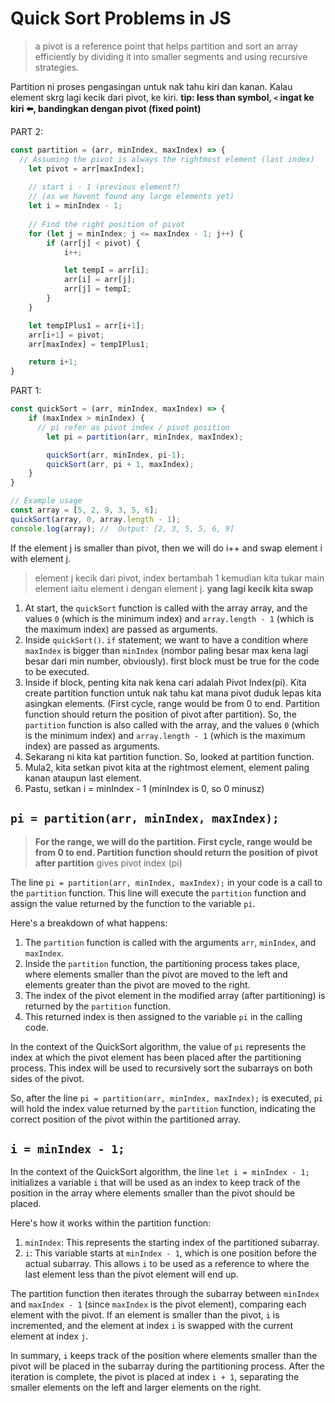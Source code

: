 # Quick Sort Problems in JS

> a pivot is a reference point that helps partition and sort an array efficiently by dividing it into smaller segments and using recursive strategies.

Partition ni proses pengasingan untuk nak tahu kiri dan kanan. Kalau element skrg lagi kecik dari pivot, ke kiri. **tip: less than symbol, `<` ingat ke kiri ⬅️, bandingkan dengan pivot (fixed point)**

PART 2:
```javascript
const partition = (arr, minIndex, maxIndex) => {
  // Assuming the pivot is always the rightmost element (last index)
    let pivot = arr[maxIndex];
    
    // start i - 1 (previous element?)
    // (as we havent found any large elements yet)
    let i = minIndex - 1;
    
    // Find the right position of pivot
    for (let j = minIndex; j <= maxIndex - 1; j++) {
        if (arr[j] < pivot) {
            i++;

            let tempI = arr[i];
            arr[i] = arr[j];
            arr[j] = tempI;
        }
    }

    let tempIPlus1 = arr[i+1];
    arr[i+1] = pivot;
    arr[maxIndex] = tempIPlus1;

    return i+1;
}
```

PART 1: 
```javascript
const quickSort = (arr, minIndex, maxIndex) => {
    if (maxIndex > minIndex) {
      // pi refer as pivot index / pivot position
        let pi = partition(arr, minIndex, maxIndex);

        quickSort(arr, minIndex, pi-1);
        quickSort(arr, pi + 1, maxIndex);
    }
}

// Example usage
const array = [5, 2, 9, 3, 5, 6];
quickSort(array, 0, array.length - 1);
console.log(array); //  Output: [2, 3, 5, 5, 6, 9]
```

If the element j is smaller than pivot, then we will do i++ and swap element i with element j.
> element j kecik dari pivot, index bertambah 1 kemudian kita tukar main element iaitu element i dengan element j. **yang lagi kecik kita swap**

1. At start, the `quickSort` function is called with the array array, and the values `0` (which is the minimum index) and `array.length - 1` (which is the maximum index) are passed as arguments.
2. Inside `quickSort()`. `if` statement; we want to have a condition where `maxIndex` is bigger than `minIndex` (nombor paling besar max kena lagi besar dari min number, obviously). first block must be true for the code to be executed.
3. Inside if block, penting kita nak kena cari adalah Pivot Index(pi). Kita create partition function untuk nak tahu kat mana pivot duduk lepas kita asingkan elements. (First cycle, range would be from 0 to end. Partition function should return the position of pivot after partition). So, the `partition` function is also called with the array, and the values `0` (which is the minimum index) and `array.length - 1` (which is the maximum index) are passed as arguments.
4. Sekarang ni kita kat partition function. So, looked at partition function.
5. Mula2, kita setkan pivot kita at the rightmost element, element paling kanan ataupun last element.
6. Pastu, setkan i = minIndex - 1 (minIndex is 0, so 0 minusz)

## `pi = partition(arr, minIndex, maxIndex);`

> **For the range, we will do the partition. First cycle, range would be from 0 to end. Partition function should return the position of pivot after partition**
> gives pivot index (pi)

The line `pi = partition(arr, minIndex, maxIndex);` in your code is a call to the `partition` function. This line will execute the `partition` function and assign the value returned by the function to the variable `pi`.

Here's a breakdown of what happens:

1. The `partition` function is called with the arguments `arr`, `minIndex`, and `maxIndex`.
2. Inside the `partition` function, the partitioning process takes place, where elements smaller than the pivot are moved to the left and elements greater than the pivot are moved to the right.
3. The index of the pivot element in the modified array (after partitioning) is returned by the `partition` function.
4. This returned index is then assigned to the variable `pi` in the calling code.

In the context of the QuickSort algorithm, the value of `pi` represents the index at which the pivot element has been placed after the partitioning process. This index will be used to recursively sort the subarrays on both sides of the pivot.

So, after the line `pi = partition(arr, minIndex, maxIndex);` is executed, `pi` will hold the index value returned by the `partition` function, indicating the correct position of the pivot within the partitioned array.

## `i = minIndex - 1;`

In the context of the QuickSort algorithm, the line `let i = minIndex - 1;` initializes a variable `i` that will be used as an index to keep track of the position in the array where elements smaller than the pivot should be placed.

Here's how it works within the partition function:

1. `minIndex`: This represents the starting index of the partitioned subarray.
2. `i`: This variable starts at `minIndex - 1`, which is one position before the actual subarray. This allows `i` to be used as a reference to where the last element less than the pivot element will end up.

The partition function then iterates through the subarray between `minIndex` and `maxIndex - 1` (since `maxIndex` is the pivot element), comparing each element with the pivot. If an element is smaller than the pivot, `i` is incremented, and the element at index `i` is swapped with the current element at index `j`.

In summary, `i` keeps track of the position where elements smaller than the pivot will be placed in the subarray during the partitioning process. After the iteration is complete, the pivot is placed at index `i + 1`, separating the smaller elements on the left and larger elements on the right.